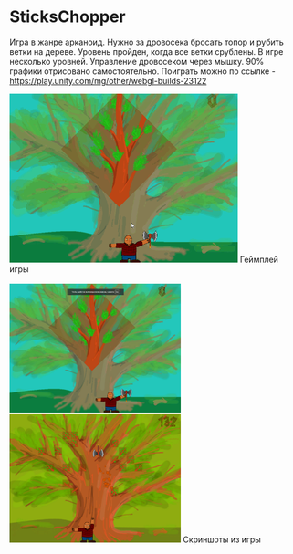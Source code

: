 # SticksChopper

Игра в жанре арканоид. Нужно за дровосека бросать топор и рубить ветки на дереве. Уровень пройден, когда все ветки срублены. В игре несколько уровней.
Управление дровосеком через мышку. 90% графики отрисовано самостоятельно.
Поиграть можно по ссылке - https://play.unity.com/mg/other/webgl-builds-23122

<img src="SticksChopper.gif" width="400">
Геймплей игры
<br>
<br>
<img src="SticksChopper1.png" width="300">
<img src="SticksChopper2.png" width="300">
Скриншоты из игры

